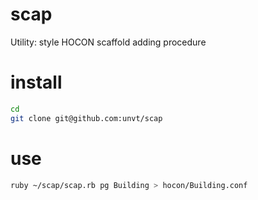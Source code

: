 # scap
Utility: style HOCON scaffold adding procedure

# install
```zsh
cd
git clone git@github.com:unvt/scap
```

# use
```zsh
ruby ~/scap/scap.rb pg Building > hocon/Building.conf
```
